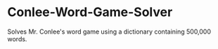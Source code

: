 # Conlee-Word-Game-Solver
Solves Mr. Conlee's word game using a dictionary containing 500,000 words.
